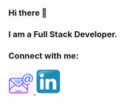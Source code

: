 ### Hi there 👋
### I am a Full Stack Developer.

### Connect with me:

<p align="left">
  <a href="mailto: petran_laurentiu@yahoo.com">
    <img src="images/email.png" alt="Email Me" style="vertical-align:top margin:6px 4px; width:10%">
  </a>
  <a href="https://www.linkedin.com/in/petran-laurentiu-emil/">
    <img src="images/linkedin.png" alt="LinkedIn" style="vertical-align:top margin:6px 4px; width:10%">
  </a>
</p>
<!--
**petranlaurentiu/petranlaurentiu** is a ✨ _special_ ✨ repository because its `README.md` (this file) appears on your GitHub profile.

Here are some ideas to get you started:

- 🔭 I’m currently working on ...
- 🌱 I’m currently learning ...
- 👯 I’m looking to collaborate on ...
- 🤔 I’m looking for help with ...
- 💬 Ask me about ...
- 📫 How to reach me: ...
- 😄 Pronouns: ...
- ⚡ Fun fact: ...
-->
